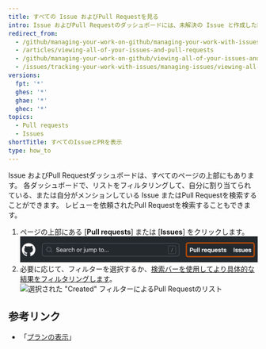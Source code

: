 ```yaml
---
title: すべての Issue およびPull Requestを見る
intro: Issue およびPull Requestのダッシュボードには、未解決の Issue と作成したPull Requestが一覧表示されます。 これらを使用して、古くなったアイテムを更新したり、閉じたり、サブスクライブしていないものも含め、すべてのリポジトリでメンションした場所を追跡したりできます。
redirect_from:
  - /github/managing-your-work-on-github/managing-your-work-with-issues-and-pull-requests/viewing-all-of-your-issues-and-pull-requests
  - /articles/viewing-all-of-your-issues-and-pull-requests
  - /github/managing-your-work-on-github/viewing-all-of-your-issues-and-pull-requests
  - /issues/tracking-your-work-with-issues/managing-issues/viewing-all-of-your-issues-and-pull-requests
versions:
  fpt: '*'
  ghes: '*'
  ghae: '*'
  ghec: '*'
topics:
  - Pull requests
  - Issues
shortTitle: すべてのIssueとPRを表示
type: how_to
---
```


Issue およびPull Requestダッシュボードは、すべてのページの上部にもあります。 各ダッシュボードで、リストをフィルタリングして、自分に割り当てられている、または自分がメンションしている Issue またはPull Requestを検索することができます。 レビューを依頼されたPull Requestを検索することもできます。

1. ページの上部にある [**Pull requests**] または [**Issues**] をクリックします。 ![グローバルPull Requestと Issue ダッシュボード](/assets/images/help/overview/issues_and_pr_dashboard.png)
2. 必要に応じて、フィルターを選択するか、[検索バーを使用してより具体的な結果をフィルタリングします](/articles/using-search-to-filter-issues-and-pull-requests)。 ![選択された "Created" フィルターによるPull Requestのリスト](/assets/images/help/overview/pr_dashboard_created.png)

## 参考リンク

- 「[プランの表示](/github/managing-subscriptions-and-notifications-on-github/viewing-your-subscriptions#reviewing-repositories-that-youre-watching)」
